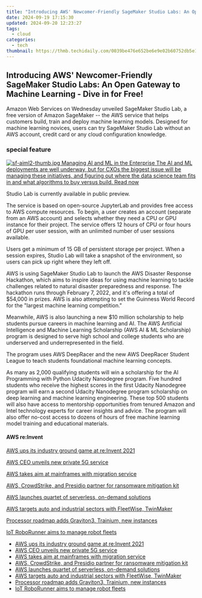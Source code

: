 ```yaml
---
title: "Introducing AWS' Newcomer-Friendly SageMaker Studio Labs: An Open Gateway to Machine Learning - Dive in for Free!"
date: 2024-09-19 17:15:30
updated: 2024-09-20 12:23:27
tags:
  - cloud
categories:
  - tech
thumbnail: https://thmb.techidaily.com/0039be476e652be6e9e02b60752db5e1733ea22d9d841af5f5ee6bd2b62676ef.jpg
---
```


## Introducing AWS' Newcomer-Friendly SageMaker Studio Labs: An Open Gateway to Machine Learning - Dive in for Free!

Amazon Web Services on Wednesday unveiled SageMaker Studio Lab, a free version of Amazon SageMaker -- the AWS service that helps customers build, train and deploy machine learning models. Designed for machine learning novices, users can try SageMaker Studio Lab without an AWS account, credit card or any cloud configuration knowledge. 

### special feature

[![sf-aiml2-thumb.jpg](https://www.zdnet.com/a/img/resize/8e87b92d34389703558e4bbfba61afa3e05f3221/2019/03/27/6cefbef0-81a0-4c23-b2d1-b8d90d815b3e/sf-aiml2-thumb.jpg?auto=webp&fit=crop&frame=1&height=238.5&width=459) Managing AI and ML in the Enterprise The AI and ML deployments are well underway, but for CXOs the biggest issue will be managing these initiatives, and figuring out where the data science team fits in and what algorithms to buy versus build.  Read now](https://www.zdnet.com/topic/managing-ai-and-ml-in-the-enterprise/)

Studio Lab is currently available in public preview.

The service is based on open-source JupyterLab and provides free access to AWS compute resources. To begin, a user creates an account (separate from an AWS account) and selects whether they need a CPU or GPU instance for their project. The service offers 12 hours of CPU or four hours of GPU per user session, with an unlimited number of user sessions available. 

Users get a minimum of 15 GB of persistent storage per project. When a session expires, Studio Lab will take a snapshot of the environment, so users can pick up right where they left off.

AWS is using SageMaker Studio Lab to launch the AWS Disaster Response Hackathon, which aims to inspire ideas for using machine learning to tackle challenges related to natural disaster preparedness and response. The hackathon runs through February 7, 2022, and it's offering a total of $54,000 in prizes. AWS is also attempting to set the Guinness World Record for the "largest machine learning competition."

Meanwhile, AWS is also launching a new $10 million scholarship to help students pursue careers in machine learning and AI. The AWS Artificial Intelligence and Machine Learning Scholarship (AWS AI & ML Scholarship) program is designed to serve high school and college students who are underserved and underrepresented in the field. 

The program uses AWS DeepRacer and the new AWS DeepRacer Student League to teach students foundational machine learning concepts. 

As many as 2,000 qualifying students will win a scholarship for the AI Programming with Python Udacity Nanodegree program. Five hundred students who receive the highest scores in the first Udacity Nanodegree program will earn a second Udacity Nanodegree program scholarship on deep learning and machine learning engineering. These top 500 students will also have access to mentorship opportunities from tenured Amazon and Intel technology experts for career insights and advice. The program will also offer no-cost access to dozens of hours of free machine learning model training and educational materials.

#### AWS re:Invent

[AWS ups its industry ground game at re:Invent 2021](https://www.zdnet.com/article/aws-ups-its-industry-ground-game-at-reinvent-2021/ "AWS ups its industry ground game at re:Invent 2021")

[AWS CEO unveils new private 5G service](https://www.zdnet.com/article/aws-ceo-announces-private-5g-at-reinvent-2021/ "AWS CEO unveils new private 5G service")

[AWS takes aim at mainframes with migration service](https://www.zdnet.com/article/aws-takes-aim-at-mainframes-with-migration-service/ "AWS takes aim at mainframes with migration service")

[AWS, CrowdStrike, and Presidio partner for ransomware mitigation kit](https://www.zdnet.com/article/amazon-web-services-crowdstrike-and-presidio-partner-for-ransomware-mitigation-kit/ "AWS, CrowdStrike, and Presidio partner for ransomware mitigation kit")

[AWS launches quartet of serverless, on-demand solutions](https://www.zdnet.com/article/aws-goes-all-in-on-serverless-on-demand-solutions-with-quartet-of-launches/ "AWS launches quartet of serverless, on-demand solutions")

[AWS targets auto and industrial sectors with FleetWise, TwinMaker](https://www.zdnet.com/article/aws-targets-auto-and-industrial-sectors-with-fleetwise-twinmaker/ "AWS targets auto and industrial sectors with FleetWise, TwinMaker")

[Processor roadmap adds Graviton3, Trainium, new instances](https://www.zdnet.com/article/aws-fleshes-out-processor-roadmap-with-graviton3-trainium-new-instances/ "Processor roadmap adds Graviton3, Trainium, new instances")

[IoT RoboRunner aims to manage robot fleets](https://www.zdnet.com/article/aws-launches-aws-iot-roborunner-aims-to-manage-robot-fleets/ "IoT RoboRunner aims to manage robot fleets")

* [AWS ups its industry ground game at re:Invent 2021](https://www.zdnet.com/article/aws-ups-its-industry-ground-game-at-reinvent-2021/ "AWS ups its industry ground game at re:Invent 2021")
* [AWS CEO unveils new private 5G service](https://www.zdnet.com/article/aws-ceo-announces-private-5g-at-reinvent-2021/ "AWS CEO unveils new private 5G service")
* [AWS takes aim at mainframes with migration service](https://www.zdnet.com/article/aws-takes-aim-at-mainframes-with-migration-service/ "AWS takes aim at mainframes with migration service")
* [AWS, CrowdStrike, and Presidio partner for ransomware mitigation kit](https://www.zdnet.com/article/amazon-web-services-crowdstrike-and-presidio-partner-for-ransomware-mitigation-kit/ "AWS, CrowdStrike, and Presidio partner for ransomware mitigation kit")
* [AWS launches quartet of serverless, on-demand solutions](https://www.zdnet.com/article/aws-goes-all-in-on-serverless-on-demand-solutions-with-quartet-of-launches/ "AWS launches quartet of serverless, on-demand solutions")
* [AWS targets auto and industrial sectors with FleetWise, TwinMaker](https://www.zdnet.com/article/aws-targets-auto-and-industrial-sectors-with-fleetwise-twinmaker/ "AWS targets auto and industrial sectors with FleetWise, TwinMaker")
* [Processor roadmap adds Graviton3, Trainium, new instances](https://www.zdnet.com/article/aws-fleshes-out-processor-roadmap-with-graviton3-trainium-new-instances/ "Processor roadmap adds Graviton3, Trainium, new instances")
* [IoT RoboRunner aims to manage robot fleets](https://www.zdnet.com/article/aws-launches-aws-iot-roborunner-aims-to-manage-robot-fleets/ "IoT RoboRunner aims to manage robot fleets")

<ins class="adsbygoogle"
     style="display:block"
     data-ad-format="autorelaxed"
     data-ad-client="ca-pub-7571918770474297"
     data-ad-slot="1223367746"></ins>



<ins class="adsbygoogle"
     style="display:block"
     data-ad-client="ca-pub-7571918770474297"
     data-ad-slot="8358498916"
     data-ad-format="auto"
     data-full-width-responsive="true"></ins>

